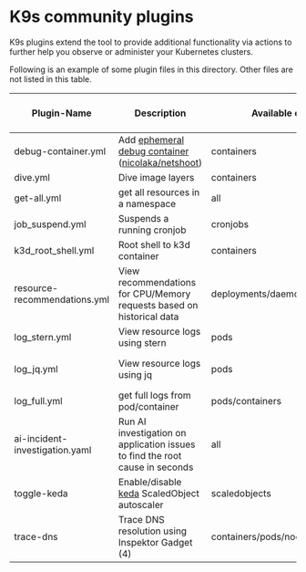# K9s community plugins

K9s plugins extend the tool to provide additional functionality via actions to further help you observe or administer your Kubernetes clusters.

Following is an example of some plugin files in this directory. Other files are not listed in this table.

| Plugin-Name                    | Description                                                                  | Available on Views                  | Shortcut  | Kubectl plugin, external dependencies                                                 |
| ------------------------------ | ---------------------------------------------------------------------------- | ----------------------------------- |-----------| ------------------------------------------------------------------------------------- |
| debug-container.yml            | Add [ephemeral debug container](1)<br>([nicolaka/netshoot](2))               | containers                          | Shift-d   |                                                                                       |
| dive.yml                       | Dive image layers                                                            | containers                          | d         | [Dive](https://github.com/wagoodman/dive)                                             |
| get-all.yml                    | get all resources in a namespace                                             | all                                 | g         | [Krew](https://krew.sigs.k8s.io/), [ketall](https://github.com/corneliusweig/ketall/) |
| job_suspend.yml                | Suspends a running cronjob                                                   | cronjobs                            | Ctrl-s    |                                                                                       |
| k3d_root_shell.yml             | Root shell to k3d container                                                  | containers                          | Shift-s   | [jq](https://stedolan.github.io/jq/)                                                  |
| resource-recommendations.yml   | View recommendations for CPU/Memory requests based on historical data        | deployments/daemonsets/statefulsets | Shift-k   | [Robusta KRR](https://github.com/robusta-dev/krr)                                     |
| log_stern.yml                  | View resource logs using stern                                               | pods                                | Ctrl-l    |                                                                                       |
| log_jq.yml                     | View resource logs using jq                                                  | pods                                | Ctrl-j    | kubectl-plugins/kubectl-jq                                                            |
| log_full.yml                   | get full logs from pod/container                                             | pods/containers                     | Ctrl-l    |                                                                                       |
| ai-incident-investigation.yaml | Run AI investigation on application issues to find the root cause in seconds | all                                 | Shift-h/o | [HolmesGPT](https://github.com/robusta-dev/holmesgpt)                                 |
| toggle-keda                    | Enable/disable [keda](3) ScaledObject autoscaler                             | scaledobjects                       | Ctrl-N    |                                                                                       |
| trace-dns                      | Trace DNS resolution using Inspektor Gadget (4)                              | containers/pods/nodes               | Shift-d   |                                                                                       |

[1]: https://kubernetes.io/docs/tasks/debug/debug-application/debug-running-pod/#ephemeral-container
[2]: https://github.com/nicolaka/netshoot
[3]: https://keda.sh/
[4]: https://inspektor-gadget.io/
